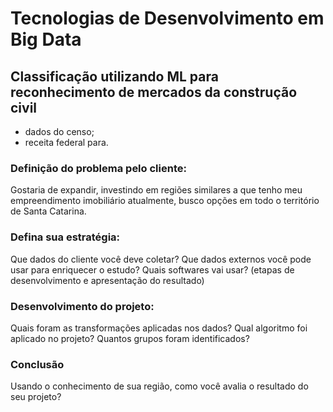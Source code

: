 # Tecnologias de Desenvolvimento em Big Data

## Classificação utilizando ML para reconhecimento de mercados da construção civil 
- dados do censo;
- receita federal para.

### Definição do problema pelo cliente:
Gostaria de expandir, investindo em regiões similares a que tenho meu empreendimento
imobiliário atualmente, busco opções em todo o território de Santa Catarina.

### Defina sua estratégia:
Que dados do cliente você deve coletar?
Que dados externos você pode usar para enriquecer o estudo?
Quais softwares vai usar? (etapas de desenvolvimento e apresentação do resultado)

### Desenvolvimento do projeto:
Quais foram as transformações aplicadas nos dados?
Qual algoritmo foi aplicado no projeto?
Quantos grupos foram identificados?

### Conclusão
Usando o conhecimento de sua região, como você avalia o resultado do seu projeto?
